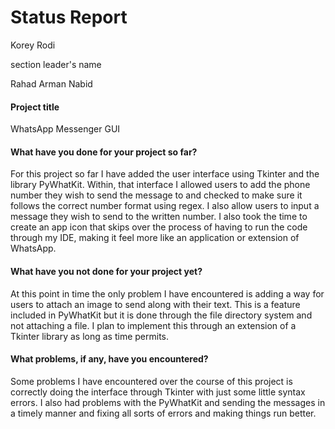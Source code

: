 # Status Report

Korey Rodi

section leader's name

Rahad Arman Nabid

#### Project title

WhatsApp Messenger GUI

#### What have you done for your project so far?

For this project so far I have added the user interface using Tkinter and the library PyWhatKit. Within, that interface I allowed users to add the phone number they wish to send the message to and checked to make sure it follows the correct number format using regex. I also allow users to input a message they wish to send to the written number. I also took the time to create an app icon that skips over the process of having to run the code through my IDE, making it feel more like an application or extension of WhatsApp.

#### What have you not done for your project yet?

At this point in time the only problem I have encountered is adding a way for users to attach an image to send along with their text. This is a feature included in PyWhatKit but it is done through the file directory system and not attaching a file. I plan to implement this through an extension of a Tkinter library as long as time permits.

#### What problems, if any, have you encountered?

Some problems I have encountered over the course of this project is correctly doing the interface through Tkinter with just some little syntax errors. I also had problems with the PyWhatKit and sending the messages in a timely manner and fixing all sorts of errors and making things run better.
